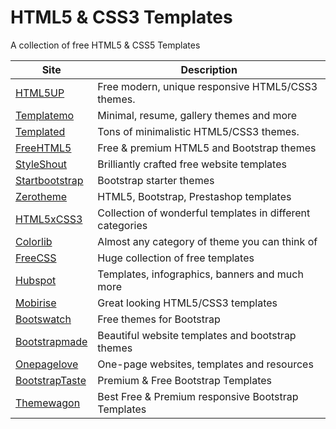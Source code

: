 # HTML5 & CSS3 Templates
A collection of free HTML5 &amp; CSS5 Templates

Site | Description
------ | ------
[HTML5UP](https://html5up.net/)   | Free modern, unique responsive HTML5/CSS3 themes.
[Templatemo](https://templatemo.com/)  | Minimal, resume, gallery themes and more
[Templated](https://templated.co/) |  Tons of minimalistic HTML5/CSS3 themes.
[FreeHTML5](https://freehtml5.co/) | Free & premium HTML5 and Bootstrap themes
[StyleShout](https://styleshout.com/free-templates/) | Brilliantly crafted free website templates
[Startbootstrap](https://startbootstrap.com) | Bootstrap starter themes
[Zerotheme](https://zerotheme.com/) | HTML5, Bootstrap, Prestashop templates
[HTML5xCSS3](https://html5xcss3.com/) | Collection of wonderful templates in different categories
[Colorlib](https://colorlib.com/wp/templates/) | Almost any category of theme you can think of
[FreeCSS](https://free-css.com/free-css-templates) | Huge collection of free templates
[Hubspot](https://hubspot.com/resources) | Templates, infographics, banners and much more
[Mobirise](https://mobirise.com/html-templates/) | Great looking HTML5/CSS3 templates
[Bootswatch](https://bootswatch.com/) | Free themes for Bootstrap
[Bootstrapmade](https://bootstrapmade.com/) | Beautiful website templates and bootstrap themes
[Onepagelove](https://onepagelove.com/) | One-page websites, templates and resources
[BootstrapTaste](https://bootstraptaste.com/) | Premium & Free Bootstrap Templates
[Themewagon](https://themewagon.com/) | Best Free & Premium responsive Bootstrap Templates
